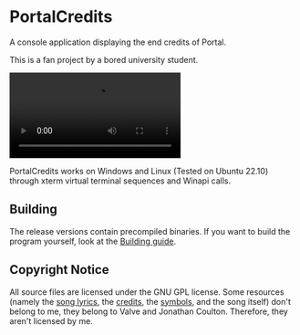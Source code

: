 # PortalCredits

A console application displaying the end credits of Portal.

This is a fan project by a bored university student.

![Start of the Credits](doc/Start.mp4 "The start of the animation")

PortalCredits works on Windows and Linux (Tested on Ubuntu 22.10) through
xterm virtual terminal sequences and Winapi calls.

## Building

The release versions contain precompiled binaries. If you want to build the
program yourself, look at the [Building guide](doc/Build.md).

## Copyright Notice

All source files are licensed under the GNU GPL license. Some resources
(namely the [song lyrics](res/Lyrics.txt), the [credits](res/Credits.txt),
the [symbols](res/Symbols.txt), and the song itself) don't
belong to me, they belong to Valve and Jonathan Coulton. Therefore, they aren't
licensed by me.